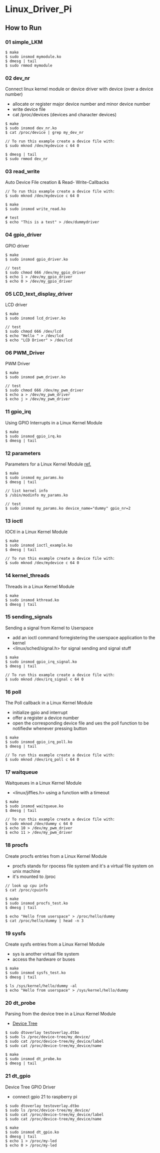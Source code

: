 # Linux_Driver_Pi

## How to Run

### 01 simple_LKM
```
$ make
$ sudo insmod mymodule.ko
$ dmesg | tail 
$ sudo rmmod mymodule
```

### 02 dev_nr
Connect linux kernel module or device driver with device (over a device number)
- allocate or register major device number and minor device number
- write device file
- cat /proc/devices (devices and character devices)
```
$ make
$ sudo insmod dev_nr.ko
$ cat /proc/device | grep my_dev_nr

// To run this example create a device file with:
$ sudo mknod /dev/mydevice c 64 0

$ dmesg | tail 
$ sudo rmmod dev_nr
```

### 03 read_write
Auto Device File creation & Read- Write-Callbacks
```
// To run this example create a device file with:
$ sudo mknod /dev/mydevice c 64 0

$ make
$ sudo insmod write_read.ko

# test
$ echo "This is a test" > /dev/dummydriver
```

### 04 gpio_driver
GPIO driver
```
$ make
$ sudo insmod gpio_driver.ko

// test
$ sudo chmod 666 /dev/my_gpio_driver
$ echo 1 > /dev/my_gpio_driver
$ echo 0 > /dev/my_gpio_driver
```

### 05 LCD_text_display_driver
LCD driver
```
$ make
$ sudo insmod lcd_driver.ko

// test
$ sudo chmod 666 /dev/lcd
$ echo "Hello " > /dev/lcd
$ echo "LCD Driver" > /dev/lcd
```

### 06 PWM_Driver
PWM Driver
```
$ make
$ sudo insmod pwm_driver.ko

// test
$ sudo chmod 666 /dev/my_pwm_driver
$ echo a > /dev/my_pwm_driver
$ echo j > /dev/my_pwm_driver
```

### 11 gpio_irq
Using GPIO Interrupts in a Linux Kernel Module
```
$ make
$ sudo insmod gpio_irq.ko
$ dmesg | tail 
```

### 12 parameters
Parameters for a Linux Kernel Module [ref.](http://www.makelinux.net/ldd3/chp-2-sect-8.shtml)
```
$ make
$ sudo insmod my_params.ko
$ dmesg | tail

// list kernel info
$ /sbin/modinfo my_params.ko

// test
$ sudo insmod my_params.ko device_name="dummy" gpio_nr=2
```

### 13 ioctl
IOCtl in a Linux Kernel Module
```
$ make
$ sudo insmod ioctl_example.ko
$ dmesg | tail

// To run this example create a device file with:
$ sudo mknod /dev/mydevice c 64 0
```

### 14 kernel_threads
Threads in a Linux Kernel Module
```
$ make
$ sudo insmod kthread.ko
$ dmesg | tail
```

### 15 sending_signals
Sending a signal from Kernel to Userspace
- add an ioctl command forregistering the userspace application to the kernel
- <linux/sched/signal.h> for signal sending and signal stuff
```
$ make
$ sudo insmod gpio_irq_signal.ko
$ dmesg | tail

// To run this example create a device file with:
$ sudo mknod /dev/irq_signal c 64 0
```

### 16 poll
The Poll callback in a Linux Kernel Module
- initialize gpio and interrupt
- offer a register a device number
- open the corresponding device file and ues the poll function to be notifiedw whenever pressing button
```
$ make
$ sudo insmod gpio_irq_poll.ko
$ dmesg | tail

// To run this example create a device file with:
$ sudo mknod /dev/irq_poll c 64 0
```

### 17 waitqueue
Waitqueues in a Linux Kernel Module
-  <linux/jiffies.h> using a function with a timeout
```
$ make
$ sudo insmod waitqueue.ko
$ dmesg | tail

// To run this example create a device file with:
$ sudo mknod /dev/dummy c 64 0
$ echo 10 > /dev/my_pwm_driver
$ echo 11 > /dev/my_pwm_driver
```

### 18 procfs
Create procfs entries from a Linux Kernel Module
- procfs stands for rpocess file system and it's a virtual file system on unix machine
- it's mounted to /proc
```
// look up cpu info
$ cat /proc/cpuinfo

$ make
$ sudo insmod procfs_test.ko
$ dmesg | tail

$ echo "Hello from userspace" > /proc/hello/dummy
$ cat /proc/hello/dummy | head -n 3
```

### 19 sysfs
Create sysfs entries from a Linux Kernel Module
- sys is another virtual file system
- access the hardware or buses
```
$ make
$ sudo insmod sysfs_test.ko
$ dmesg | tail

$ ls /sys/kernel/hello/dummy -al
$ echo "Hello from userspace" > /sys/kernel/hello/dummy
```

### 20 dt_probe
Parsing from the device tree in a Linux Kernel Module
- [Device Tree](https://events.static.linuxfound.org/sites/events/files/slides/petazzoni-device-tree-dummies.pdf)
```
$ sudo dtoverlay testoverlay.dtbo
$ sudo ls /proc/device-tree/my_device/
$ sudo cat /proc/device-tree/my_device/label
$ sudo cat /proc/device-tree/my_device/name

$ make
$ sudo insmod dt_probe.ko
$ dmesg | tail
```

### 21 dt_gpio
Device Tree GPIO Driver
- connect gpio 21 to raspberry pi
```
$ sudo dtoverlay testoverlay.dtbo
$ sudo ls /proc/device-tree/my_device/
$ sudo cat /proc/device-tree/my_device/label
$ sudo cat /proc/device-tree/my_device/name

$ make
$ sudo insmod dt_gpio.ko
$ dmesg | tail
$ echo 1 > /proc/my-led
$ echo 0 > /proc/my-led
```